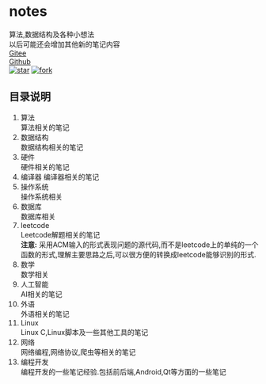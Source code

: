 # notes
算法,数据结构及各种小想法  
以后可能还会增加其他新的笔记内容  
[Gitee](https://gitee.com/francisx/notes.git)  
[Github](https://github.com/ixysoft/notes.git)  
[![star](https://gitee.com/francisx/notes/badge/star.svg?theme=dark)](https://gitee.com/francisx/notes/stargazers)
[![fork](https://gitee.com/francisx/notes/badge/fork.svg?theme=dark)](https://gitee.com/francisx/notes/members)  

## 目录说明
1. 算法  
算法相关的笔记
2. 数据结构  
数据结构相关的笔记
3. 硬件  
硬件相关的笔记
4. 编译器 
编译器相关的笔记
5. 操作系统  
操作系统相关
6. 数据库  
数据库相关
7. leetcode  
Leetcode解题相关的笔记  
**注意:**
采用ACM输入的形式表现问题的源代码,而不是leetcode上的单纯的一个函数的形式,理解主要思路之后,可以很方便的转换成leetcode能够识别的形式.
8. 数学  
数学相关
9. 人工智能  
AI相关的笔记
10. 外语  
外语相关的笔记
11. Linux  
Linux C,Linux脚本及一些其他工具的笔记
12. 网络  
网络编程,网络协议,爬虫等相关的笔记
13. 编程开发  
编程开发的一些笔记经验.包括前后端,Android,Qt等方面的一些笔记
